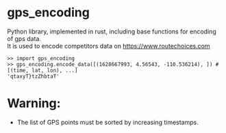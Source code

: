 # gps_encoding

Python library, implemented in rust, including base functions for encoding of gps data.  
It is used to encode competitors data on https://www.routechoices.com

```
>> import gps_encoding
>> gps_encoding.encode_data([(1628667993, 4.56543, -110.536214), ]) # [(time, lat, lon), ...]
'qtaxyT}tzZhbtaT'
```

# Warning:  
  - The list of GPS points must be sorted by increasing timestamps.
